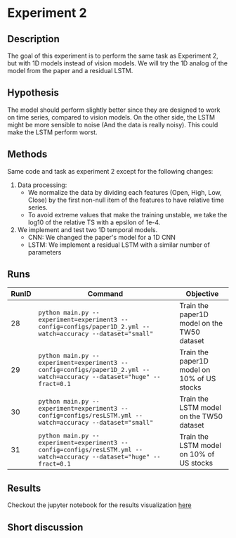 # Experiment 2

## Description
The goal of this experiment is to perform the same task as Experiment 2, but with 1D models instead of vision models. 
We will try the 1D analog of the model from the paper and a residual LSTM.

## Hypothesis
The model should perform slightly better since they are designed to work on time series, compared to vision models. 
On the other side, the LSTM might be more sensible to noise (And the data is really noisy). This could make the LSTM
perform worst.

## Methods
Same code and task as experiment 2 except for the following changes:
1. Data processing:
   - We normalize the data by dividing each features (Open, High, Low, Close) by the first non-null item of the features
to have relative time series.
   - To avoid extreme values that make the training unstable, we take the log10 of the relative TS with a epsilon of 1e-4.
2. We implement and test two 1D temporal models. 
   - CNN: We changed the paper's model for a 1D CNN
   - LSTM: We implement a residual LSTM with a similar number of parameters

## Runs
| RunID | Command | Objective                                   |
|-------|---------|---------------------------------------------|
| 28    | ```python main.py --experiment=experiment3 --config=configs/paper1D_2.yml --watch=accuracy --dataset="small"``` | Train the paper1D model on the TW50 dataset |
| 29    | ```python main.py --experiment=experiment3 --config=configs/paper1D_2.yml --watch=accuracy --dataset="huge" --fract=0.1``` | Train the paper1D model on 10% of US stocks |
| 30    | ```python main.py --experiment=experiment3 --config=configs/resLSTM.yml --watch=accuracy --dataset="small"``` | Train the LSTM model on the TW50 dataset    |
| 31    |```python main.py --experiment=experiment3 --config=configs/resLSTM.yml --watch=accuracy --dataset="huge" --fract=0.1``` | Train the LSTM model on 10% of US stocks    |



## Results
Checkout the jupyter notebook for the results visualization [here](../notebooks/ablation.ipynb)

## Short discussion

